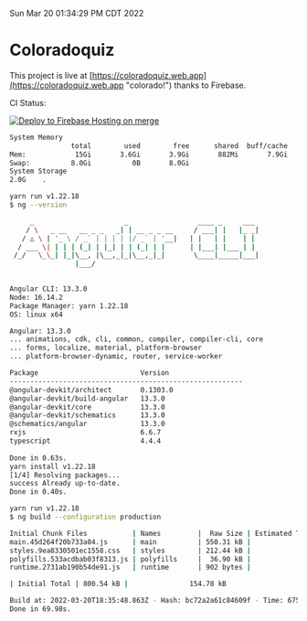 Sun Mar 20 01:34:29 PM CDT 2022

# Coloradoquiz


This project is live at [https://coloradoquiz.web.app](https://coloradoquiz.web.app "colorado!") thanks to Firebase.

CI Status: 

[![Deploy to Firebase Hosting on merge](https://github.com/teamkushal/coloradoquiz/actions/workflows/firebase-hosting-merge.yml/badge.svg)](https://github.com/teamkushal/coloradoquiz/actions/workflows/firebase-hosting-merge.yml)

```bash
System Memory
               total        used        free      shared  buff/cache   available
Mem:            15Gi       3.6Gi       3.9Gi       882Mi       7.9Gi        10Gi
Swap:          8.0Gi          0B       8.0Gi
System Storage
2.0G	.
```
```bash
yarn run v1.22.18
$ ng --version

     _                      _                 ____ _     ___
    / \   _ __   __ _ _   _| | __ _ _ __     / ___| |   |_ _|
   / △ \ | '_ \ / _` | | | | |/ _` | '__|   | |   | |    | |
  / ___ \| | | | (_| | |_| | | (_| | |      | |___| |___ | |
 /_/   \_\_| |_|\__, |\__,_|_|\__,_|_|       \____|_____|___|
                |___/
    

Angular CLI: 13.3.0
Node: 16.14.2
Package Manager: yarn 1.22.18
OS: linux x64

Angular: 13.3.0
... animations, cdk, cli, common, compiler, compiler-cli, core
... forms, localize, material, platform-browser
... platform-browser-dynamic, router, service-worker

Package                         Version
---------------------------------------------------------
@angular-devkit/architect       0.1303.0
@angular-devkit/build-angular   13.3.0
@angular-devkit/core            13.3.0
@angular-devkit/schematics      13.3.0
@schematics/angular             13.3.0
rxjs                            6.6.7
typescript                      4.4.4
    
Done in 0.63s.
yarn install v1.22.18
[1/4] Resolving packages...
success Already up-to-date.
Done in 0.40s.
```
```bash
yarn run v1.22.18
$ ng build --configuration production

Initial Chunk Files           | Names         |  Raw Size | Estimated Transfer Size
main.45d264f20b733a04.js      | main          | 550.31 kB |               130.07 kB
styles.9ea8330501ec1558.css   | styles        | 212.44 kB |                12.49 kB
polyfills.533acdbab03f8313.js | polyfills     |  36.90 kB |                11.72 kB
runtime.2731ab190b54de91.js   | runtime       | 902 bytes |               517 bytes

| Initial Total | 800.54 kB |               154.78 kB

Build at: 2022-03-20T18:35:48.863Z - Hash: bc72a2a61c84609f - Time: 67523ms
Done in 69.98s.
```
